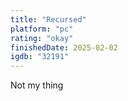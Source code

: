 ```yaml
---
title: "Recursed"
platform: "pc"
rating: "okay"
finishedDate: 2025-02-02
igdb: "32191"
---
```


Not my thing
